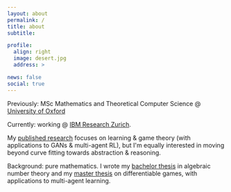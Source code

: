 ```yaml
---
layout: about
permalink: /
title: about
subtitle:

profile:
  align: right
  image: desert.jpg
  address: >

news: false
social: true
---
```


Previously: MSc Mathematics and Theoretical Computer Science @ <a href='https://www.ox.ac.uk/admissions/graduate/courses/msc-mathematics-and-foundations-computer-science'>University of Oxford</a>

Currently: working @ <a href='https://www.zurich.ibm.com/'>IBM Research Zurich</a>.

My [published research](https://aletcher.github.io/publications/) focuses on learning & game theory (with applications to GANs & multi-agent RL), but I'm equally interested in moving beyond curve fitting towards abstraction & reasoning.

Background: pure mathematics. I wrote my [bachelor thesis](https://aletcher.github.io/assets/pdf/bsc_thesis.pdf) in algebraic number theory and my [master thesis](https://aletcher.github.io/assets/pdf/msc_thesis.pdf) on differentiable games, with applications to multi-agent learning.
